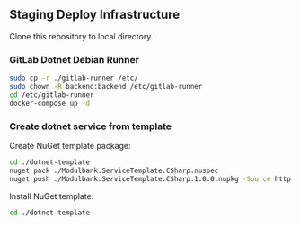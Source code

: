 ## Staging Deploy Infrastructure

Clone this repository to local directory.

### GitLab Dotnet Debian Runner

```bash
sudo cp -r ./gitlab-runner /etc/
sudo chown -R backend:backend /etc/gitlab-runner
cd /etc/gitlab-runner
docker-compose up -d
```

### Create dotnet service from template

Create NuGet template package:

```bash
cd ./dotnet-template
nuget pack ./Modulbank.ServiceTemplate.CSharp.nuspec
nuget push ./Modulbank.ServiceTemplate.CSharp.1.0.0.nupkg -Source http://172.21.13.86/nuget
```

Install NuGet template:
```bash
cd ./dotnet-template

```